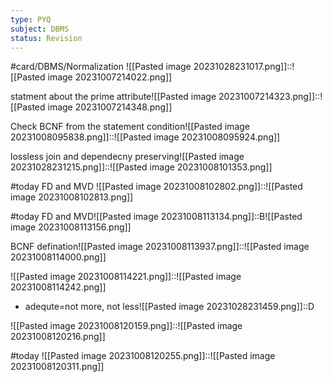 ```yaml
---
type: PYQ
subject: DBMS
status: Revision
---
```

#card/DBMS/Normalization 
![[Pasted image 20231028231017.png]]::![[Pasted image 20231007214022.png]] <!--SR:!2023-11-11,10,270-->


statment about the prime attribute![[Pasted image 20231007214323.png]]::![[Pasted image 20231007214348.png]] <!--SR:!2023-11-15,13,270-->


Check BCNF from the statement condition![[Pasted image 20231008095838.png]]::![[Pasted image 20231008095924.png]] <!--SR:!2023-11-10,8,250-->


lossless join and dependecny preserving![[Pasted image 20231028231215.png]]::![[Pasted image 20231008101353.png]] <!--SR:!2023-11-11,9,270-->


#today FD and MVD ![[Pasted image 20231008102802.png]]::![[Pasted image 20231008102813.png]]


#today FD and MVD![[Pasted image 20231008113134.png]]::B![[Pasted image 20231008113156.png]]


BCNF defination![[Pasted image 20231008113937.png]]::![[Pasted image 20231008114000.png]] <!--SR:!2023-11-10,9,270-->


![[Pasted image 20231008114221.png]]::![[Pasted image 20231008114242.png]] <!--SR:!2023-11-13,6,250-->


- adequte=not more, not less![[Pasted image 20231028231459.png]]::D <!--SR:!2023-11-10,3,256-->

![[Pasted image 20231008120159.png]]::![[Pasted image 20231008120216.png]] <!--SR:!2023-11-09,2,251-->

#today ![[Pasted image 20231008120255.png]]::![[Pasted image 20231008120311.png]] <!--SR:!2023-11-02,3,250-->

